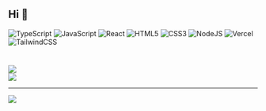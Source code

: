 ## Hi 👋

![TypeScript](https://img.shields.io/badge/typescript-%23007ACC.svg?style=for-the-badge&logo=typescript&logoColor=white)
![JavaScript](https://img.shields.io/badge/javascript-%23323330.svg?style=for-the-badge&logo=javascript&logoColor=%23F7DF1E) ![React](https://img.shields.io/badge/react-%2320232a.svg?style=for-the-badge&logo=react&logoColor=%2361DAFB) ![HTML5](https://img.shields.io/badge/html5-%23E34F26.svg?style=for-the-badge&logo=html5&logoColor=white) ![CSS3](https://img.shields.io/badge/css3-%231572B6.svg?style=for-the-badge&logo=css3&logoColor=white) ![NodeJS](https://img.shields.io/badge/node.js-6DA55F?style=for-the-badge&logo=node.js&logoColor=white)  ![Vercel](https://img.shields.io/badge/vercel-%23000000.svg?style=for-the-badge&logo=vercel&logoColor=white) ![TailwindCSS](https://img.shields.io/badge/tailwindcss-%2338B2AC.svg?style=for-the-badge&logo=tailwind-css&logoColor=white)

#
![](https://nirzak-streak-stats.vercel.app/?user=rohitkumar893&theme=dark&hide_border=false)<br/>
![](https://github-readme-stats.vercel.app/api/top-langs/?username=rohitkumar893&theme=dark&hide_border=false&include_all_commits=false&count_private=false&layout=compact)

---
[![](https://visitcount.itsvg.in/api?id=rohitkumar893&icon=0&color=0)](https://visitcount.itsvg.in)

<!-- Proudly created with GPRM ( https://gprm.itsvg.in ) -->
